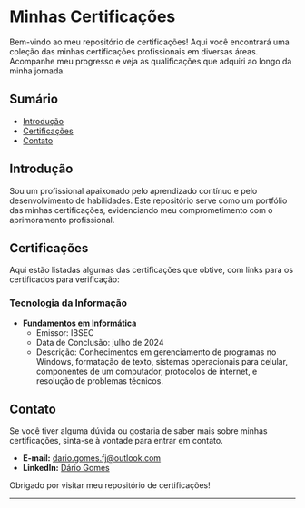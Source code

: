 # Minhas Certificações

Bem-vindo ao meu repositório de certificações! Aqui você encontrará uma coleção das minhas certificações profissionais em diversas áreas. Acompanhe meu progresso e veja as qualificações que adquiri ao longo da minha jornada.

## Sumário

- [Introdução](#introdução)
- [Certificações](#certificações)
- [Contato](#contato)

## Introdução

Sou um profissional apaixonado pelo aprendizado contínuo e pelo desenvolvimento de habilidades. Este repositório serve como um portfólio das minhas certificações, evidenciando meu comprometimento com o aprimoramento profissional. 

## Certificações

Aqui estão listadas algumas das certificações que obtive, com links para os certificados para verificação:

### Tecnologia da Informação

- **[Fundamentos em Informática](TI/certificacao_fundamentos_informatica.md)**
  - Emissor: IBSEC
  - Data de Conclusão: julho de 2024
  - Descrição: Conhecimentos em gerenciamento de programas no Windows, formatação de texto, sistemas operacionais para celular, componentes de um computador, protocolos de internet, e resolução de problemas técnicos.



## Contato

Se você tiver alguma dúvida ou gostaria de saber mais sobre minhas certificações, sinta-se à vontade para entrar em contato.

- **E-mail:** [dario.gomes.fj@outlook.com](mailto:dario.gomes.fj@outlook.com)
- **LinkedIn:** [Dário Gomes](www.linkedin.com/in/dário-gomes-73b0a221b)

Obrigado por visitar meu repositório de certificações!

---

